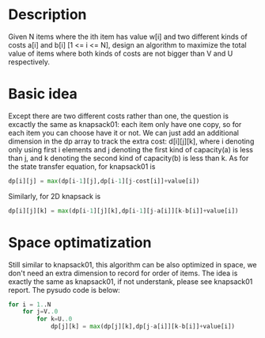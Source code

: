 
# Description

Given N items where the ith item has value w[i] and two different kinds of costs a[i] and b[i] [1 <= i <= N], design an algorithm to maximize the total value of items where both kinds of costs are not bigger than V and U respectively.


# Basic idea 

Except there are two different costs rather than one, the question is excactly the same as knapsack01: each item only have one copy, so for each item you can choose have it or not. We can just add an additional dimension in the dp array to track the extra cost: d[i][j][k], where i denoting only using first i elements and j denoting the first kind of capacity(a) is less than j, and k denoting the second kind of capacity(b) is less than k. As for the state transfer equation, for knapsack01 is 
``` python
dp[i][j] = max(dp[i-1][j],dp[i-1][j-cost[i]]+value[i])
``` 
Similarly, for 2D knapsack is
```python
dp[i][j][k] = max(dp[i-1][j][k],dp[i-1][j-a[i]][k-b[i]]+value[i])
``` 
# Space optimatization

Still similar to knapsack01, this algorithm can be also optimized in space, we don't need an extra dimension to record for order of items. The idea is exactly the same as knapsack01, if not understank, please see knapsack01 report. The pysudo code is below:
``` python
for i = 1..N
	for j=V..0
		for k=U..0
			dp[j][k] = max(dp[j][k],dp[j-a[i]][k-b[i]]+value[i])